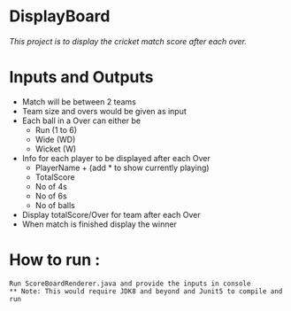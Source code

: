 # DisplayBoard

###### This project is to display the cricket match score after each over.

# Inputs and Outputs

* Match will be between 2 teams
* Team size and overs would be given as input
* Each ball in a Over can either be
    - Run (1 to 6)
    - Wide (WD)
    - Wicket (W)
* Info for each player to be displayed after each Over
    - PlayerName + (add * to show currently playing)
    - TotalScore
    - No of 4s
    - No of 6s
    - No of balls
* Display totalScore/Over for team after each Over
* When match is finished display the winner

# How to run :

    Run ScoreBoardRenderer.java and provide the inputs in console
    ** Note: This would require JDK8 and beyond and Junit5 to compile and run 
 
         


